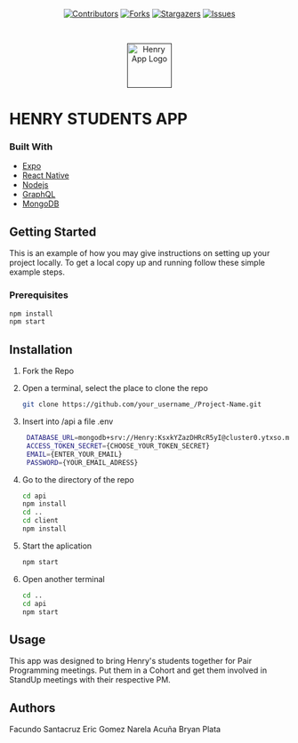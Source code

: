 <div align="center">

[![Contributors][contributors-shield]][contributors-url]
[![Forks][forks-shield]][forks-url]
[![Stargazers][stars-shield]][stars-url]
[![Issues][issues-shield]][issues-url]

</div>
<br />
<p align="center">
  <a href="">
    <img src="" alt="Henry App Logo" width="80" height="80">
  </a>

# HENRY STUDENTS APP

### Built With

* [Expo]()
* [React Native]()
* [Nodejs]()
* [GraphQL]()
* [MongoDB]()

## Getting Started

This is an example of how you may give instructions on setting up your project locally.
To get a local copy up and running follow these simple example steps.

### Prerequisites

  ```sh
  npm install
  npm start
  ```

## Installation

1. Fork the Repo

2. Open a terminal, select the place to clone the repo
     ```sh
     git clone https://github.com/your_username_/Project-Name.git
     ```

4. Insert into /api a file .env
    ```sh
     DATABASE_URL=mongodb+srv://Henry:KsxkYZazDHRcR5yI@cluster0.ytxso.mongodb.net/HenryApp?retryWrites=true&w=majority
     ACCESS_TOKEN_SECRET={CHOOSE_YOUR_TOKEN_SECRET}
     EMAIL={ENTER_YOUR_EMAIL}
     PASSWORD={YOUR_EMAIL_ADRESS}
   ```
 
5. Go to the directory of the repo
     ```sh
     cd api
     npm install
     cd ..
     cd client
     npm install
   ```
   
6. Start the aplication
     ```sh
     npm start
     ```
7. Open another terminal
     ```sh
     cd ..
     cd api
     npm start
     ```

## Usage

This app was designed to bring Henry's students together for Pair Programming meetings. Put them in a Cohort and get them involved
in StandUp meetings with their respective PM.

## Authors

Facundo Santacruz
Eric Gomez
Narela Acuña
Bryan Plata


[contributors-shield]: https://img.shields.io/github/contributors/EricGomez29/HenryApp.svg?style=for-the-badge
[contributors-url]: https://github.com/EricGomez29/HenryApp/graphs/contributors
[forks-shield]: https://img.shields.io/github/forks/EricGomez29/HenryApp.svg?style=for-the-badge
[forks-url]: https://github.com/EricGomez29/HenryApp/network/members
[stars-shield]: https://img.shields.io/github/stars/EricGomez29/HenryApp.svg?style=for-the-badge
[stars-url]: https://github.com/EricGomez29/HenryApp/stargazers
[issues-shield]: https://img.shields.io/github/issues/EricGomez29/HenryApp.svg?style=for-the-badge
[issues-url]: https://github.com/EricGomez29/HenryApp/issues
